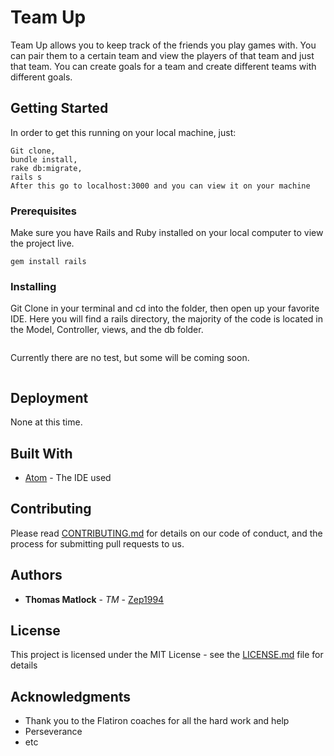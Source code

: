 # Team Up

Team Up allows you to keep track of the friends you play games with. You can
pair them to a certain team and view the players of that team and just that team.
You can create goals for a team and create different teams with different goals.

## Getting Started

In order to get this running on your local machine, just:
```
Git clone,
bundle install,
rake db:migrate,
rails s
After this go to localhost:3000 and you can view it on your machine
```

### Prerequisites

Make sure you have Rails and Ruby installed on your local computer to view the project live.
```
gem install rails
```

### Installing

Git Clone in your terminal and cd into the folder, then open up your favorite IDE.
Here you will find a rails directory, the majority of the code is located in the
Model, Controller, views, and the db folder.



```
```
Currently there are no test, but some will be coming soon.
```

``````

## Deployment

None at this time.

## Built With

* [Atom](https://atom.io/) - The IDE used

## Contributing

Please read [CONTRIBUTING.md](https://gist.github.com/zep1994/) for details on our code of conduct, and the process for submitting pull requests to us.


## Authors

* **Thomas Matlock** - *TM* - [Zep1994](https://github.com/zep1994)

## License

This project is licensed under the MIT License - see the [LICENSE.md](LICENSE.md) file for details

## Acknowledgments

* Thank you to the Flatiron coaches for all the hard work and help
* Perseverance
* etc
